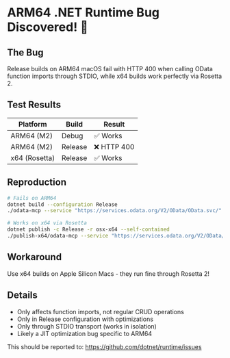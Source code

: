 # ARM64 .NET Runtime Bug Discovered! 🐛

## The Bug
Release builds on ARM64 macOS fail with HTTP 400 when calling OData function imports through STDIO, while x64 builds work perfectly via Rosetta 2.

## Test Results

| Platform | Build | Result |
|----------|-------|--------|
| ARM64 (M2) | Debug | ✅ Works |
| ARM64 (M2) | Release | ❌ HTTP 400 |
| x64 (Rosetta) | Release | ✅ Works |

## Reproduction
```bash
# Fails on ARM64
dotnet build --configuration Release
./odata-mcp --service "https://services.odata.org/V2/OData/OData.svc/"

# Works on x64 via Rosetta
dotnet publish -c Release -r osx-x64 --self-contained
./publish-x64/odata-mcp --service "https://services.odata.org/V2/OData/OData.svc/"
```

## Workaround
Use x64 builds on Apple Silicon Macs - they run fine through Rosetta 2!

## Details
- Only affects function imports, not regular CRUD operations
- Only in Release configuration with optimizations
- Only through STDIO transport (works in isolation)
- Likely a JIT optimization bug specific to ARM64

This should be reported to: https://github.com/dotnet/runtime/issues